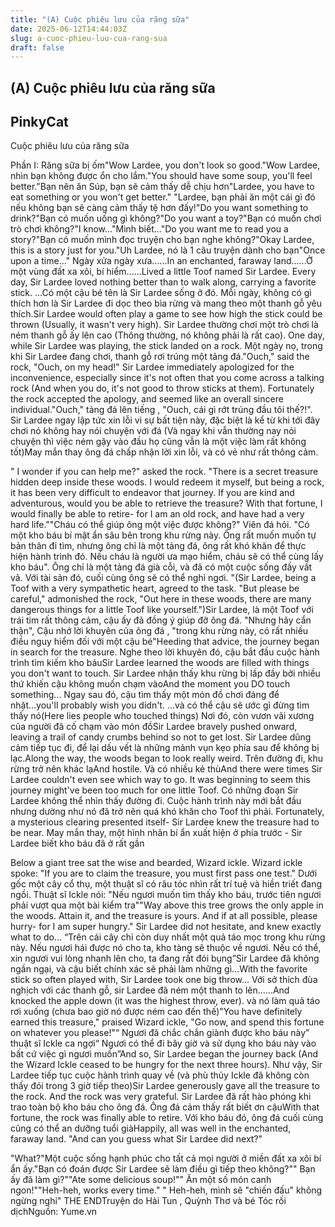 ```yaml
---
title: "(A) Cuộc phiêu lưu của răng sữa"
date: 2025-06-12T14:44:03Z
slug: a-cuoc-phieu-luu-cua-rang-sua
draft: false
---
```


## (A) Cuộc phiêu lưu của răng sữa

## PinkyCat

Cuộc phiêu lưu của răng sữa

Phần I: Răng sữa bị ốm"Wow Lardee, you don't look so good."Wow Lardee, nhìn bạn không được ổn cho lắm."You should have some soup, you'll feel better."Bạn nên ăn Súp, bạn sẽ cảm thấy dễ chịu hơn"Lardee, you have to eat something or you won't get better." "Lardee, bạn phải ăn một cái gì đó nếu không bạn sẽ càng cảm thấy tệ hơn đấy!"Do you want something to drink?"Bạn có muốn uống gì không?"Do you want a toy?"Bạn có muốn chơi trò chơi không?"I know..."Mình biết..."Do you want me to read you a story?"Bạn có muốn mình đọc truyện cho bạn nghe không?"Okay Lardee, this is a story just for you."Uh Lardee, nó là 1 câu truyện dành cho bạn"Once upon a time..." Ngày xửa ngày xưa......In an enchanted, faraway land......Ở một vùng đất xa xôi, bí hiểm......Lived a little Toof named Sir Lardee.  Every day, Sir Lardee loved nothing better than to walk along, carrying 
a favorite stick. ...Có một cậu bé tên là Sir Lardee sống ở đó. Mỗi ngày, không có gì thích hơn là Sir Lardee đi dọc theo bìa rừng và mang theo một thanh gỗ yêu thích.Sir Lardee would often play a game to see how high the stick 
could be thrown (Usually, it wasn't very high). Sir Lardee thường chơi một trò chơi là ném thanh gỗ ấy lên cao (Thông thường, nó không phải là rất cao). One day, while Sir Lardee was playing, the stick landed on a rock.
Một ngày nọ, trong khi Sir Lardee đang chơi, thanh gỗ rơi trúng một tảng đá."Ouch," said the rock, "Ouch, on my head!"
Sir Lardee immediately apologized for the inconvenience, especially since it's not often that you come across a talking rock (And when you do, it's not good to throw sticks at them).
Fortunately the rock accepted the apology, and seemed like an overall sincere individual."Ouch," tảng đá lên tiếng , "Ouch, cái gì rớt trúng đầu tôi thế?!". Sir Lardee ngay lập tức xin lỗi vì sự bất tiện này, đặc biệt là kể từ khi tới đây chơi nó không hay nói chuyện với đá (Và ngay khi vẫn thường nay nói chuyện thì việc ném gậy vào đầu họ cũng vẫn là một việc làm rất không tốt)May mắn thay ông đá chấp nhận lời xin lỗi, và có vẻ như rất thông cảm.
 

" I wonder if you can help me?" asked the rock. "There is a secret treasure hidden deep inside these woods. I would redeem it myself, but being a rock, it has been very difficult to endeavor that journey. If you are kind and adventurous, would you be able to retrieve the treasure? With that fortune, I would finally be able to retire- for
I am an old rock, and have had a very hard life.""Cháu có thể giúp ông một việc được không?" Viên đá hỏi. "Có một kho báu bí mật ẩn sâu bên trong khu rừng này. Ông rất muốn muốn tự bản thân đi tìm, nhưng ông chỉ là một tảng đá, ông rất khó khăn để thực hiện hành trình đó. Nếu cháu là người ưa mạo hiểm, cháu sẽ có thể cùng lấy kho báu". Ông chỉ là một tảng đá già cỗi, và đã có một cuộc sống đầy vất vã. Với tài sản đó, cuối cùng ông sẽ có thể nghỉ ngơi.  "(Sir Lardee, being a Toof with a very sympathetic heart, agreed to the task. "But please be careful," admonished the rock, "Out here in these woods, there are many dangerous things for a little Toof like yourself.")Sir Lardee, là một Toof với trái tim rất thông cảm, cậu ấy đã đồng ý giúp đỡ ông đá. "Nhưng hãy cẩn thận", Cậu nhớ lời khuyên của ông đá , "trong khu rừng này, có rất nhiều điều nguy hiểm đối với một cậu bé"Heeding that advice, the journey began in search for the treasure.
Nghe theo lời khuyên đó, cậu bắt đầu cuộc hành trình tìm kiếm kho báuSir Lardee learned the woods are filled with things you don't want to touch.  Sir Lardee nhận thấy khu rừng bị lấp đầy bởi nhiều thứ khiến cậu không muốn chạm vàoAnd the moment you DO touch something... Ngay sau đó, cậu tìm thấy một món đồ chơi đáng để nhặt...you'll probably wish you didn't. ...và có thể cậu sẽ ước gì đừng tìm thấy nó(Here lies people who touched things) Nơi đó, còn vươn vãi xương của người đã cố chạm vào món đồSir Lardee bravely pushed onward, leaving a trail of candy crumbs behind so not to get lost. Sir Lardee dũng cảm tiếp tục đi, để lại dấu vết là những mảnh vụn kẹo phía sau để không bị lạc.Along the way, the woods began to look really weird. Trên đường đi, khu rừng trở nên khác lạAnd hostile. Và có nhiều kẻ thùAnd there were times Sir Lardee couldn't even see which way to go. It was beginning to seem this journey might've been too much for one little Toof. Có những đoạn Sir Lardee không thể nhìn thấy đường đi. Cuộc hành trình này mới bắt đầu nhưng dường như nó đã trở nên quá khó khăn cho Toof thì phải. 
Fortunately, a mysterious clearing presented itself- Sir Lardee knew the treasure had to be near. May mắn thay, một hình nhân bí ẩn xuất hiện ở phía trước - Sir Lardee biết kho báu đã ở rất gần 

Below a giant tree sat the wise and bearded, Wizard ickle. Wizard ickle spoke: "If you are to claim the treasure, 
you must first pass one test." Dưới gốc một cây cổ thụ, một thuật sĩ có râu tóc nhìn rất trí tuệ và hiền triết đang ngồi. Thuật sĩ Ickle nói: "Nếu ngươi muốn tìm thấy kho báu, trước tiên ngươi phải vượt qua một bài kiểm tra""Way above this tree grows the only apple in the woods. Attain it, and the treasure is yours. And if at all possible, please hurry- for I am super hungry." Sir Lardee did not hesitate, and knew exactly what to do... “Trên cái cây chỉ còn duy nhất một quả táo mọc trong khu rừng này. Nếu ngươi hái được nó cho ta, kho tàng sẽ thuộc về ngươi. Nếu có thể, xin ngươi vui lòng nhanh lên cho, ta đang rất đói bụng”Sir Lardee đã không ngần ngại, và cậu biết chính xác sẽ phải làm những gì…With the favorite stick so often played with, Sir Lardee took one big throw... Với sở thích đùa nghịch với các thanh gỗ, sir Lardee đã ném một thanh to lên......And knocked the apple down (it was the highest throw, ever). và nó làm quả táo rơi xuống (chưa bao giờ nó được ném cao đến thế)"You have definitely earned this treasure," praised Wizard ickle, 
"Go now, and spend this fortune on whatever you please!"“ Ngươi đã chắc chắn giành được kho báu này” thuật sĩ Ickle ca ngợi“ Ngươi có thể đi bây giờ và sử dụng kho báu này vào bất cứ việc gì ngươi muốn”And so, Sir Lardee began the journey back (And the Wizard Ickle ceased to be hungry for the next three hours). Như vậy, Sir Lardee tiếp tục cuộc hành trình quay về (và phù thủy Ickle đã không còn thấy đói trong 3 giờ tiếp theo)Sir Lardee generously gave all the treasure to the rock. And the rock was very grateful.
Sir Lardee đã rất hào phóng khi trao toàn bộ kho báu cho ông đá. Ông đá cảm thấy rất biết ơn cậuWith that fortune, the rock was finally able to retire.
Với kho báu đó, ông đá cuối cùng cũng có thể an dưỡng tuổi giàHappily, all was well in the enchanted, faraway land. "And can you guess what Sir Lardee did next?" 

"What?"Một cuộc sống hạnh phúc cho tất cả mọi người ở miền đất xa xôi bí ẩn ấy."Bạn có đoán được Sir Lardee sẽ làm điều gì tiếp theo không?"" Bạn ấy đã làm gì?""Ate some delicious soup!"" Ăn một số món canh ngon!""Heh-heh, works every time." 
" Heh-heh, mình sẽ "chiến đấu" không ngừng nghỉ" THE ENDTruyện do Hải Tun , Quỳnh Thơ  và bé Tóc rối dịchNguồn: Yume.vn